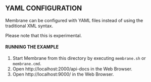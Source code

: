 ## YAML CONFIGURATION

Membrane can be configured with YAML files instead of using the traditional XML syntax.

Please note that this is experimental.

#### RUNNING THE EXAMPLE

1. Start Membrane from this directory by executing `membrane.sh` or `membrane.cmd`.
2. Open http://localhost:2000/api-docs in the Web Browser.
3. Open http://localhost:9000/ in the Web Browser. 

